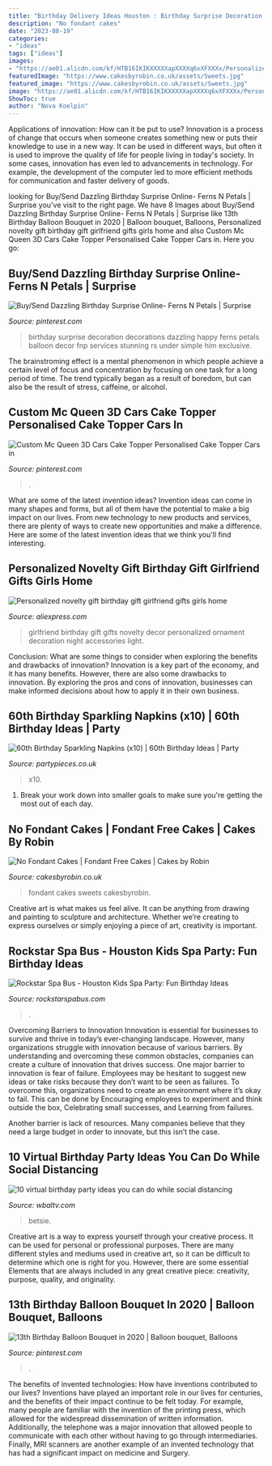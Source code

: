```yaml
---
title: "Birthday Delivery Ideas Houston : Birthday Surprise Decoration Decorations Dazzling Happy Ferns Petals Balloon Decor Fnp Services Stunning Rs Under Simple Him Exclusive"
description: "No fondant cakes"
date: "2023-08-19"
categories:
- "ideas"
tags: ["ideas"]
images:
- "https://ae01.alicdn.com/kf/HTB16IKIKXXXXXapXXXXq6xXFXXXx/Personalized-novelty-gift-birthday-gift-girlfriend-gifts-girls-home-decoration-accessories-home-decor-night-light-ornament.jpg"
featuredImage: "https://www.cakesbyrobin.co.uk/assets/Sweets.jpg"
featured_image: "https://www.cakesbyrobin.co.uk/assets/Sweets.jpg"
image: "https://ae01.alicdn.com/kf/HTB16IKIKXXXXXapXXXXq6xXFXXXx/Personalized-novelty-gift-birthday-gift-girlfriend-gifts-girls-home-decoration-accessories-home-decor-night-light-ornament.jpg"
ShowToc: true
author: "Nova Koelpin"
---
```



Applications of innovation: How can it be put to use?
Innovation is a process of change that occurs when someone creates something new or puts their knowledge to use in a new way. It can be used in different ways, but often it is used to improve the quality of life for people living in today's society. In some cases, innovation has even led to advancements in technology. For example, the development of the computer led to more efficient methods for communication and faster delivery of goods.

	

		
looking for Buy/Send Dazzling Birthday Surprise Online- Ferns N Petals | Surprise you've visit to the right page. We have 8 Images about Buy/Send Dazzling Birthday Surprise Online- Ferns N Petals | Surprise like 13th Birthday Balloon Bouquet in 2020 | Balloon bouquet, Balloons, Personalized novelty gift birthday gift girlfriend gifts girls home and also Custom Mc Queen 3D Cars Cake Topper Personalised Cake Topper Cars in. Here you go:
		
    
## Buy/Send Dazzling Birthday Surprise Online- Ferns N Petals | Surprise

<img loading=lazy src="https://i.pinimg.com/736x/2d/74/74/2d74743598f7f5f2db1ef9247bdcd384.jpg" onerror="this.onerror=null;this.src='https://tse4.mm.bing.net/th?id=OIP.RQZ7iRNtPeduEP1OoEqBqgAAAA&amp;pid=15.1';" alt="Buy/Send Dazzling Birthday Surprise Online- Ferns N Petals | Surprise">

_Source: pinterest.com_

>birthday surprise decoration decorations dazzling happy ferns petals balloon decor fnp services stunning rs under simple him exclusive. 

	

The brainstroming effect is a mental phenomenon in which people achieve a certain level of focus and concentration by focusing on one task for a long period of time. The trend typically began as a result of boredom, but can also be the result of stress, caffeine, or alcohol.

    
## Custom Mc Queen 3D Cars Cake Topper Personalised Cake Topper Cars In

<img loading=lazy src="https://i.pinimg.com/736x/ce/34/83/ce3483dc2507783bb4339115e04a0ddd.jpg" onerror="this.onerror=null;this.src='https://tse1.mm.bing.net/th?id=OIP.vnflwYTNDnDr1gYKiqpwpQHaJ3&amp;pid=15.1';" alt="Custom Mc Queen 3D Cars Cake Topper Personalised Cake Topper Cars in">

_Source: pinterest.com_

>. 

	

What are some of the latest invention ideas?
Invention ideas can come in many shapes and forms, but all of them have the potential to make a big impact on our lives. From new technology to new products and services, there are plenty of ways to create new opportunities and make a difference. Here are some of the latest invention ideas that we think you'll find interesting.

    
## Personalized Novelty Gift Birthday Gift Girlfriend Gifts Girls Home

<img loading=lazy src="https://ae01.alicdn.com/kf/HTB16IKIKXXXXXapXXXXq6xXFXXXx/Personalized-novelty-gift-birthday-gift-girlfriend-gifts-girls-home-decoration-accessories-home-decor-night-light-ornament.jpg" onerror="this.onerror=null;this.src='https://tse3.mm.bing.net/th?id=OIP.F5JtMtpzVTfStH5MttfFFQHaHa&amp;pid=15.1';" alt="Personalized novelty gift birthday gift girlfriend gifts girls home">

_Source: aliexpress.com_

>girlfriend birthday gift gifts novelty decor personalized ornament decoration night accessories light. 

	

Conclusion: What are some things to consider when exploring the benefits and drawbacks of innovation?
Innovation is a key part of the economy, and it has many benefits. However, there are also some drawbacks to innovation. By exploring the pros and cons of innovation, businesses can make informed decisions about how to apply it in their own business.

    
## 60th Birthday Sparkling Napkins (x10) | 60th Birthday Ideas | Party

<img loading=lazy src="https://cdn.shopify.com/s/files/1/0254/2030/0362/products/34323-60th_Birthday_Sparkle_Napkins_x10__b_21260b00-9ce8-425a-9961-807350c54f68_2400x.jpg?v=1585837785" onerror="this.onerror=null;this.src='https://tse4.mm.bing.net/th?id=OIP.NIKpcbv3fJKe80CmBVvzYgHaHa&amp;pid=15.1';" alt="60th Birthday Sparkling Napkins (x10) | 60th Birthday Ideas | Party">

_Source: partypieces.co.uk_

>x10. 

	

1. Break your work down into smaller goals to make sure you're getting the most out of each day. 

    
## No Fondant Cakes | Fondant Free Cakes | Cakes By Robin

<img loading=lazy src="https://www.cakesbyrobin.co.uk/assets/Sweets.jpg" onerror="this.onerror=null;this.src='https://tse2.mm.bing.net/th?id=OIP.XVYDLupyUzZ5-MulHNRkyQHaKi&amp;pid=15.1';" alt="No Fondant Cakes | Fondant Free Cakes | Cakes by Robin">

_Source: cakesbyrobin.co.uk_

>fondant cakes sweets cakesbyrobin. 

	

Creative art is what makes us feel alive. It can be anything from drawing and painting to sculpture and architecture. Whether we’re creating to express ourselves or simply enjoying a piece of art, creativity is important.

    
## Rockstar Spa Bus - Houston Kids Spa Party: Fun Birthday Ideas

<img loading=lazy src="http://rockstarspabus.com/wp-content/uploads/2019/05/rock-star-spa-bus-gallery-katy-tx.jpg" onerror="this.onerror=null;this.src='https://tse4.mm.bing.net/th?id=OIP.qW9IHE72tjtdgXB4cxFoEQHaE8&amp;pid=15.1';" alt="Rockstar Spa Bus - Houston Kids Spa Party: Fun Birthday Ideas">

_Source: rockstarspabus.com_

>. 

	

Overcoming Barriers to Innovation
Innovation is essential for businesses to survive and thrive in today’s ever-changing landscape. However, many organizations struggle with innovation because of various barriers. By understanding and overcoming these common obstacles, companies can create a culture of innovation that drives success.
One major barrier to innovation is fear of failure. Employees may be hesitant to suggest new ideas or take risks because they don’t want to be seen as failures. To overcome this, organizations need to create an environment where it’s okay to fail. This can be done by Encouraging employees to experiment and think outside the box, Celebrating small successes, and Learning from failures.

Another barrier is lack of resources. Many companies believe that they need a large budget in order to innovate, but this isn’t the case.

    
## 10 Virtual Birthday Party Ideas You Can Do While Social Distancing

<img loading=lazy src="https://kubrick.htvapps.com/hmg-prod.s3.amazonaws.com/images/birthday-cake-cut-with-candles-royalty-free-image-1584971557.jpg?crop=0.447xw:1.00xh;0.316xw,0&amp;resize=900:*" onerror="this.onerror=null;this.src='https://tse3.mm.bing.net/th?id=OIP.TniTXnTjjZTRZFoqnIuf0gHaLC&amp;pid=15.1';" alt="10 virtual birthday party ideas you can do while social distancing">

_Source: wbaltv.com_

>betsie. 

	

Creative art is a way to express yourself through your creative process. It can be used for personal or professional purposes. There are many different styles and mediums used in creative art, so it can be difficult to determine which one is right for you. However, there are some essential Elements that are always included in any great creative piece: creativity, purpose, quality, and originality.

    
## 13th Birthday Balloon Bouquet In 2020 | Balloon Bouquet, Balloons

<img loading=lazy src="https://i.pinimg.com/736x/38/e1/c5/38e1c508dc2f177a110ed380bdbe3cca.jpg" onerror="this.onerror=null;this.src='https://tse1.mm.bing.net/th?id=OIP.75K-Sp8ml5Q5Ce6w6ZLuqAHaJ3&amp;pid=15.1';" alt="13th Birthday Balloon Bouquet in 2020 | Balloon bouquet, Balloons">

_Source: pinterest.com_

>. 

	

The benefits of invented technologies: How have inventions contributed to our lives?
Inventions have played an important role in our lives for centuries, and the benefits of their impact continue to be felt today. For example, many people are familiar with the invention of the printing press, which allowed for the widespread dissemination of written information. Additionally, the telephone was a major innovation that allowed people to communicate with each other without having to go through intermediaries. Finally, MRI scanners are another example of an invented technology that has had a significant impact on medicine and Surgery.

